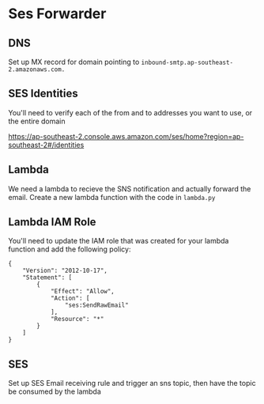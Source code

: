 # Ses Forwarder

## DNS

Set up MX record for domain pointing to
`inbound-smtp.ap-southeast-2.amazonaws.com.`

## SES Identities

You'll need to verify each of the from and to addresses you want to use, or the entire domain

https://ap-southeast-2.console.aws.amazon.com/ses/home?region=ap-southeast-2#/identities

## Lambda

We need a lambda to recieve the SNS notification and actually forward the email.
Create a new lambda function with the code in `lambda.py`

## Lambda IAM Role

You'll need to update the IAM role that was created for your lambda function and add the following policy:

```
{
	"Version": "2012-10-17",
	"Statement": [
		{
			"Effect": "Allow",
			"Action": [
				"ses:SendRawEmail"
			],
			"Resource": "*"
		}
	]
}
```

## SES

Set up SES Email receiving rule and trigger an sns topic, then have the topic be consumed by the lambda
